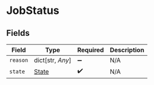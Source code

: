 # JobStatus


## Fields

| Field                                 | Type                                  | Required                              | Description                           |
| ------------------------------------- | ------------------------------------- | ------------------------------------- | ------------------------------------- |
| `reason`                              | dict[str, *Any*]                      | :heavy_minus_sign:                    | N/A                                   |
| `state`                               | [State](../../models/shared/state.md) | :heavy_check_mark:                    | N/A                                   |